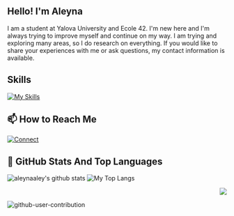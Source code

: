 ## Hello! I'm Aleyna 
I am a student at Yalova University and Ecole 42. I'm new here and I'm always trying to improve myself and continue on my way. I am trying and exploring many areas, so I do research on everything. If you would like to share your experiences with me or ask questions, my contact information is available.
## Skills
[![My Skills](https://skillicons.dev/icons?i=c,cpp,py,java,linux,git,flutter,dart,mysql)](https://skillicons.dev)
## 📫 How to Reach Me 
[![Connect](https://skillicons.dev/icons?i=linkedin)](https://www.linkedin.com/in/aleynaaley)


## 📌 GitHub Stats And Top Languages

<p float="center">
  <img  src="https://github-readme-stats.vercel.app/api?username=aleynaaley&show_icons=true&count_private=true&hide=contribs,issues" alt="aleynaaley's github stats" />

  <img  src="https://github-readme-stats.vercel.app/api/top-langs/?username=aleynaaley&layout=compact&hide=html,css" alt="My Top Langs" />
</p>

<p align="right"> <img src="https://komarev.com/ghpvc/?username=aleynaaley&label=Profile%20views&color=0e75b6&style=flat"/> </p>

![github-user-contribution](https://user-images.githubusercontent.com/58959408/157782696-8bc9ca49-ca61-4ab5-8b83-49c4e76c1a8f.svg)